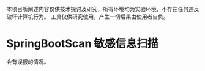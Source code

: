 本项目所阐述内容仅供技术探讨及研究，所有环境均为实验环境，不存在任何违反破坏计算机行为。
工具仅供研究使用，产生一切后果由使用者自负。

# SpringBootScan 敏感信息扫描
会有误报的情况。
